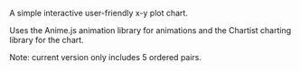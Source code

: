A simple interactive user-friendly x-y plot chart.

Uses the Anime.js animation library for animations and the Chartist charting library for the chart.

Note: current version only includes 5 ordered pairs.
